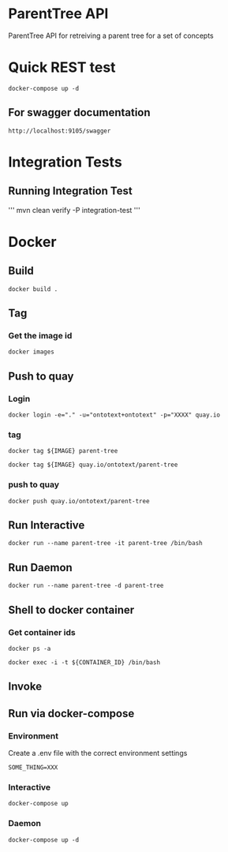 ParentTree API
=

ParentTree API for retreiving a parent tree for a set of concepts 


# Quick REST test

```
docker-compose up -d
```

## For swagger documentation
```
http://localhost:9105/swagger
```

# Integration Tests

## Running Integration Test

'''
mvn clean verify -P integration-test
'''

# Docker

## Build

```
docker build .
```
  
## Tag
### Get the image id

```
docker images
```

## Push to quay

### Login

```
docker login -e="." -u="ontotext+ontotext" -p="XXXX" quay.io
```

### tag
```
docker tag ${IMAGE} parent-tree 

docker tag ${IMAGE} quay.io/ontotext/parent-tree

```

### push to quay
```
docker push quay.io/ontotext/parent-tree

```

## Run Interactive
```
docker run --name parent-tree -it parent-tree /bin/bash
```   

## Run Daemon
```
docker run --name parent-tree -d parent-tree 
```

## Shell to docker container



### Get container ids
```
docker ps -a
```

```
docker exec -i -t ${CONTAINER_ID} /bin/bash
```



## Invoke

## Run via docker-compose

### Environment

Create a .env file with the correct environment settings

```
SOME_THING=XXX

```

### Interactive
```
docker-compose up
```

### Daemon
```
docker-compose up -d
